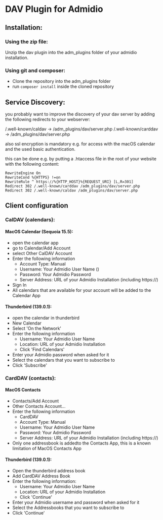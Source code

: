 # DAV Plugin for Admidio

## Installation:

### Using the zip file:

Unzip the dav plugin into the adm_plugins folder of your admidio installation.

### Using git and composer:

- Clone the repository into the adm_plugins folder
- run `composer install` inside the cloned repository

## Service Discovery:

you probably want to improve the discovery of your dav server by adding the following redirects to your webserver:

/.well-known/caldav -> /adm_plugins/dav/server.php
/.well-known/carddav -> /adm_plugins/dav/server.php

also ssl encryption is mandatory e.g. for access with the macOS calendar and the used basic authentication.

this can be done e.g. by putting a .htaccess file in the root of your website with the following content:

```
RewriteEngine On
RewriteCond %{HTTPS} !=on
RewriteRule ^ https://%{HTTP_HOST}%{REQUEST_URI} [L,R=301]
Redirect 302 /.well-known/carddav /adm_plugins/dav/server.php
Redirect 302 /.well-known/caldav /adm_plugins/dav/server.php
```

## Client configuration

### CalDAV (calendars):

#### MacOS Calendar (Sequoia 15.5):

- open the calendar app
- go to Calendar/Add Account
- select Other CalDAV Account
- Enter the following information
  - Account Type: Manual
  - Username: Your Admidio User Name ()
  - Password: Your Admidio Password
  - Server Address: URL of your Admidio Installation (including https://)
- Sign In
- All calendars that are available for your account will be added to the Calendar App

#### Thunderbird (139.0.1):

- open the calendar in thunderbird
- New Calendar
- Select 'On the Network'
- Enter the following information
  - Username: Your Admidio User Name
  - Location: URL of your Admidio Installation
  - Click 'Find Calendars'
- Enter your Admidio password when asked for it
- Select the calendars that you want to subscribe to
- Click 'Subscribe'

### CardDAV (contacts):

#### MacOS Contacts

- Contacts/Add Account
- Other Contacts Account...
- Enter the following information
  - CardDAV
  - Account Type: Manual
  - Username: Your Admidio User Name
  - Password: Your Admidio Password
  - Server Address: URL of your Admidio Installation (including https://)
- Only one addressbook is addedto the Contacts App, this is a known limitation of MacOS Contacts App

#### Thunderbird (139.0.1):

- Open the thunderbird address book
- Add CardDAV Address Book
- Enter the following information:
  - Username: Your Admidio User Name
  - Location: URL of your Admidio Installation
  - Click 'Continue'
- Enter your Admidio username and password when asked for it
- Select the Addressbooks that you want to subscribe to
- Click 'Continue'
